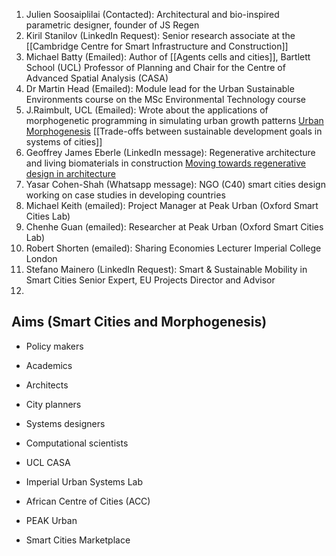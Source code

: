 1. Julien Soosaiplilai (Contacted): Architectural and bio-inspired parametric designer, founder of JS Regen
2. Kiril Stanilov (LinkedIn Request): Senior research associate at the [[Cambridge Centre for Smart Infrastructure and Construction]]
3. Michael Batty (Emailed): Author of [[Agents cells and cities]], Bartlett School (UCL) Professor of Planning and Chair for the Centre of Advanced Spatial Analysis (CASA)
4. Dr Martin Head (Emailed): Module lead for the Urban Sustainable Environments course on the MSc Environmental Technology course
5. J.Raimbult, UCL (Emailed): Wrote about the applications of morphogenetic programming in simulating urban growth patterns [Urban Morphogenesis](https://shs.hal.science/halshs-03819322/file/TQGDebates2019_Fractals_Raimbault.pdf) [[Trade-offs between sustainable development goals in systems of cities]]
6. Geoffrey James Eberle (LinkedIn message): Regenerative architecture and living biomaterials in construction [Moving towards regenerative design in architecture](https://www.youtube.com/watch?v=BAvC1uEV4tI)
7. Yasar Cohen-Shah (Whatsapp message): NGO (C40) smart cities design working on case studies in developing countries
8. Michael Keith (emailed): Project Manager at Peak Urban (Oxford Smart Cities Lab)
9. Chenhe Guan (emailed): Researcher at Peak Urban (Oxford Smart Cities Lab)
10. Robert Shorten (emailed): Sharing Economies Lecturer Imperial College London
11. Stefano Mainero (LinkedIn Request): Smart & Sustainable Mobility in Smart Cities Senior Expert, EU Projects Director and Advisor
12. 

## Aims (Smart Cities and Morphogenesis)

- Policy makers
- Academics
- Architects
- City planners
- Systems designers
- Computational scientists

- UCL CASA
- Imperial Urban Systems Lab
- African Centre of Cities (ACC)
- PEAK Urban
- Smart Cities Marketplace